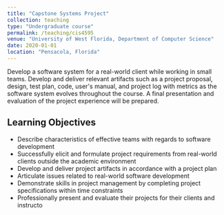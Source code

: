 ```yaml
---
title: "Capstone Systems Project"
collection: teaching
type: "Undergraduate course"
permalink: /teaching/cis4595
venue: "University of West Florida, Department of Computer Science"
date: 2020-01-01
location: "Pensacola, Florida"
---
```


Develop a software system for a real-world client while working in small teams.
Develop and deliver relevant artifacts such as a project proposal, design, test plan, code, user's manual, and project log with metrics as the software system evolves throughout the course.
A final presentation and evaluation of the project experience will be prepared.

## Learning Objectives
* Describe characteristics of effective teams with regards to software development
* Successfully elicit and formulate project requirements from real-world clients outside the academic environment
* Develop and deliver project artifacts in accordance with a project plan
* Articulate issues related to real-world software development
* Demonstrate skills in project management by completing project specifications within time constraints
* Professionally present and evaluate their projects for their clients and instructo